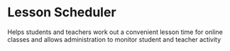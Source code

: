 # Lesson Scheduler

Helps students and teachers work out a convenient lesson time for online classes and allows administration to monitor student and teacher activity

